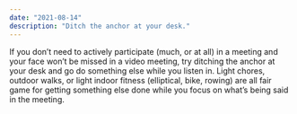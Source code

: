 ```yaml
---
date: "2021-08-14"
description: "Ditch the anchor at your desk."
---
```


If you don’t need to actively participate (much, or at all) in a meeting and your face won’t be missed in a video meeting, try ditching the anchor at your desk and go do something else while you listen in. Light chores, outdoor walks, or light indoor fitness (elliptical, bike, rowing) are all fair game for getting something else done while you focus on what’s being said in the meeting.